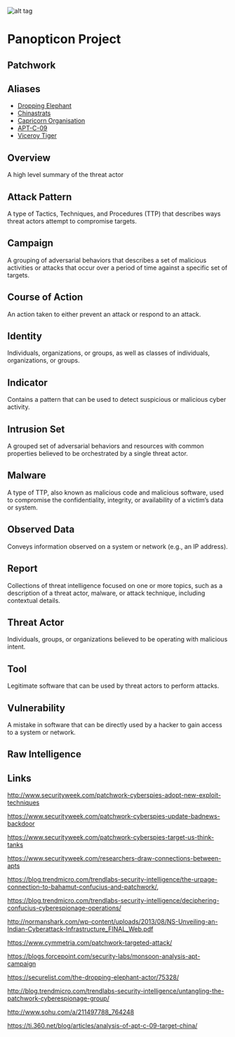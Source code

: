 ![alt tag](https://user-images.githubusercontent.com/24201238/29351849-9c3087b4-82b8-11e7-8fed-350e3b8b4945.png)

# Panopticon Project

## Patchwork

## Aliases
* [Dropping Elephant](https://docs.google.com/spreadsheets/d/1H9_xaxQHpWaa4O_Son4Gx0YOIzlcBWMsdvePFX68EKU/pubhtml#)
* [Chinastrats](https://docs.google.com/spreadsheets/d/1H9_xaxQHpWaa4O_Son4Gx0YOIzlcBWMsdvePFX68EKU/pubhtml#)
* [Capricorn Organisation](https://docs.google.com/spreadsheets/d/1H9_xaxQHpWaa4O_Son4Gx0YOIzlcBWMsdvePFX68EKU/pubhtml#)
* [APT-C-09](https://docs.google.com/spreadsheets/d/1H9_xaxQHpWaa4O_Son4Gx0YOIzlcBWMsdvePFX68EKU/pubhtml#)
* [Viceroy Tiger](https://docs.google.com/spreadsheets/d/1H9_xaxQHpWaa4O_Son4Gx0YOIzlcBWMsdvePFX68EKU/pubhtml#)

## Overview
A high level summary of the threat actor

## Attack Pattern
A type of Tactics, Techniques, and Procedures (TTP) that describes ways threat actors attempt to compromise targets.

## Campaign 
A grouping of adversarial behaviors that describes a set of malicious activities or attacks that occur over a period of time against a specific set of targets.

## Course of Action 
An action taken to either prevent an attack or respond to an attack.

## Identity
Individuals, organizations, or groups, as well as classes of individuals, organizations, or groups.

## Indicator
Contains a pattern that can be used to detect suspicious or malicious cyber activity.

## Intrusion Set
A grouped set of adversarial behaviors and resources with common properties believed to be orchestrated by a single threat actor.

## Malware
A type of TTP, also known as malicious code and malicious software, used to compromise the confidentiality, integrity, or availability of a victim’s data or system.

## Observed Data
Conveys information observed on a system or network (e.g., an IP address).

## Report 
Collections of threat intelligence focused on one or more topics, such as a description of a threat actor, malware, or attack technique, including contextual details.

## Threat Actor 
Individuals, groups, or organizations believed to be operating with malicious intent.

## Tool
Legitimate software that can be used by threat actors to perform attacks.

## Vulnerability
A mistake in software that can be directly used by a hacker to gain access to a system or network.

## Raw Intelligence


## Links


http://www.securityweek.com/patchwork-cyberspies-adopt-new-exploit-techniques

https://www.securityweek.com/patchwork-cyberspies-update-badnews-backdoor

https://www.securityweek.com/patchwork-cyberspies-target-us-think-tanks

https://www.securityweek.com/researchers-draw-connections-between-apts

https://blog.trendmicro.com/trendlabs-security-intelligence/the-urpage-connection-to-bahamut-confucius-and-patchwork/, 

https://blog.trendmicro.com/trendlabs-security-intelligence/deciphering-confucius-cyberespionage-operations/

http://normanshark.com/wp-content/uploads/2013/08/NS-Unveiling-an-Indian-Cyberattack-Infrastructure_FINAL_Web.pdf	

https://www.cymmetria.com/patchwork-targeted-attack/	

https://blogs.forcepoint.com/security-labs/monsoon-analysis-apt-campaign	

https://securelist.com/the-dropping-elephant-actor/75328/	

http://blog.trendmicro.com/trendlabs-security-intelligence/untangling-the-patchwork-cyberespionage-group/	

http://www.sohu.com/a/211497788_764248	

https://ti.360.net/blog/articles/analysis-of-apt-c-09-target-china/	

